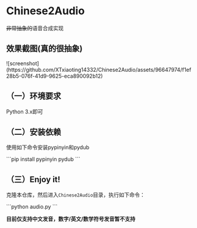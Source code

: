 # Chinese2Audio
~~非常抽象的~~语音合成实现

<h2>效果截图(真的很抽象)</h2></p>
![screenshot](https://github.com/XTxiaoting14332/Chinese2Audio/assets/96647974/f1ef28b5-076f-41d9-9625-eca890092b12)


<h2>（一）环境要求</h2>
Python 3.x即可

<h2>（二）安装依赖</h2>
使用如下命令安装pypinyin和pydub</p>
```pip install pypinyin pydub
```
</p>
<h2>（三）Enjoy it!</h2>
克隆本仓库，然后进入<code>Chinese2Audio</code>目录，执行如下命令：</p>
```python audio.py
```
</p></p>
<strong>目前仅支持中文发音，数字/英文/数学符号发音暂不支持</strong>
